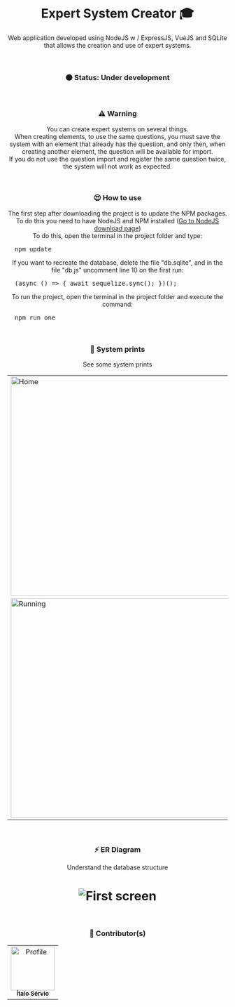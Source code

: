 <h1 align="center">Expert System Creator 🎓</h1>

<p align="center">
Web application developed using NodeJS w / ExpressJS, VueJS and SQLite that allows the creation and use of expert systems.
</p>

<br />

<h3 align="center">🟠 Status: Under development</h3>

<br />

<h3 align="center">⚠ Warning</h3>
<p align="center">You can create expert systems on several things. <br />
When creating elements, to use the same questions, you must save the system with an element that already has the question, and only then, when creating another element, the question will be available for import. <br />
If you do not use the question import and register the same question twice, the system will not work as expected.</p>

<br />

<h3 align="center">😍 How to use</h3>
<p align="center">The first step after downloading the project is to update the NPM packages. To do this you need to have NodeJS and NPM installed (<a href="https://nodejs.org/en/">Go to NodeJS download page</a>)<br />
To do this, open the terminal in the project folder and type:</p>
<pre>
  npm update
</pre>
<p align="center">If you want to recreate the database, delete the file "db.sqlite", and in the file "db.js" uncomment line 10 on the first run:</p>
<pre>
  (async () => { await sequelize.sync(); })();
</pre>
<p align="center">To run the project, open the terminal in the project folder and execute the command:</p>
<pre>
  npm run one
</pre>

<br />

<h3 align="center">📸 System prints</h3>
<p align="center">See some system prints</p>
<table align="center">
	<tr>
		<td><img src="https://i.imgur.com/Mj26Prb.png" height="500px" width="500px" alt="Home"></td>
		<td><img src="https://i.imgur.com/e0L7iAB.png" height="500px" width="500px" alt="Manage"></td>
		<td><img src="https://i.imgur.com/mwxyN0q.png" height="500px" width="500px" alt="Element"></td>
	</tr>
	<tr>
		<td><img src="https://i.imgur.com/HA3gOnX.png" height="500px" width="500px" alt="Running"></td>
		<td><img src="https://i.imgur.com/RdFG0bF.png" height="500px" width="500px" alt="Result"></td>
		<td><img src="https://i.imgur.com/nDEzjQt.png" height="500px" width="500px" alt="Import"></td>
	</tr>
</table>

<br />

<h3 align="center">⚡ ER Diagram</h3>
<p align="center">Understand the database structure</p>
<h1 align="center">
  <img alt="First screen" src="https://i.imgur.com/itRLazf.png" />
</h1>

<br />

<h3 align="center">🎨 Contributor(s)</h4>
<table align="center">
  <tr>
    <td align="center">
      <a href="https://github.com/ItaloServio">
        <img src="https://avatars1.githubusercontent.com/u/60075865?s=460&u=407042a6a58218d29495ca19dda1bef5ca4540c3&v=4" width="100px;" alt="Profile"/>
        <br />
        <sub>
          <b>Ítalo Sérvio</b>
        </sub>
      </a>
  </tr>  
</table>
